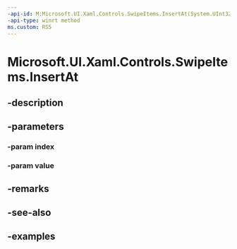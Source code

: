 ```yaml
---
-api-id: M:Microsoft.UI.Xaml.Controls.SwipeItems.InsertAt(System.UInt32,Microsoft.UI.Xaml.Controls.SwipeItem)
-api-type: winrt method
ms.custom: RS5
---
```


<!-- Method syntax.
public void SwipeItems.InsertAt(UInt32 index, SwipeItem value)
-->

# Microsoft.UI.Xaml.Controls.SwipeItems.InsertAt

## -description

## -parameters
### -param index

### -param value

## -remarks

## -see-also

## -examples

